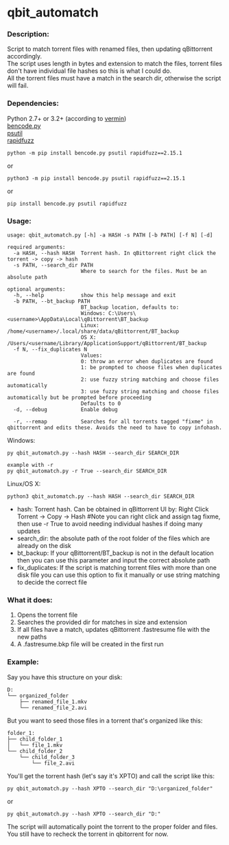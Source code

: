 # qbit_automatch

### Description:
Script to match torrent files with renamed files, then updating qBittorrent accordingly.  
The script uses length in bytes and extension to match the files, torrent files don't have individual file hashes so this is what I could do.  
All the torrent files must have a match in the search dir, otherwise the script will fail.

### Dependencies:

Python 2.7+ or 3.2+ (according to [vermin](https://github.com/netromdk/vermin))  
[bencode.py](https://github.com/fuzeman/bencode.py)  
[psutil](https://github.com/giampaolo/psutil)  
[rapidfuzz](https://github.com/maxbachmann/RapidFuzz)

```
python -m pip install bencode.py psutil rapidfuzz==2.15.1
```
or
```
python3 -m pip install bencode.py psutil rapidfuzz==2.15.1
```
or
```
pip install bencode.py psutil rapidfuzz
```

### Usage:
```
usage: qbit_automatch.py [-h] -a HASH -s PATH [-b PATH] [-f N] [-d]

required arguments:
  -a HASH, --hash HASH  Torrent hash. In qBittorrent right click the torrent -> copy -> hash
  -s PATH, --search_dir PATH
                        Where to search for the files. Must be an absolute path

optional arguments:
  -h, --help            show this help message and exit
  -b PATH, --bt_backup PATH
                        BT_backup location, defaults to:
                        Windows: C:\Users\<username>\AppData\Local\qBittorrent\BT_backup
                        Linux: /home/<username>/.local/share/data/qBittorrent/BT_backup
                        OS X: /Users/<username/Library/ApplicationSupport/qBittorrent/BT_backup
  -f N, --fix_duplicates N
                        Values:
                        0: throw an error when duplicates are found
                        1: be prompted to choose files when duplicates are found
                        2: use fuzzy string matching and choose files automatically
                        3: use fuzzy string matching and choose files automatically but be prompted before proceeding
                        Defaults to 0
  -d, --debug           Enable debug

  -r, --remap           Searches for all torrents tagged "fixme" in qbittorrent and edits these. Avoids the need to have to copy infohash.
```

Windows:
```
py qbit_automatch.py --hash HASH --search_dir SEARCH_DIR

example with -r
py qbit_automatch.py -r True --search_dir SEARCH_DIR
```
Linux/OS X:
```
python3 qbit_automatch.py --hash HASH --search_dir SEARCH_DIR
```
* hash: Torrent hash. Can be obtained in qBittorrent UI by: Right Click Torrent -> Copy -> Hash #Note you can right click and assign tag fixme, then use -r True to avoid needing individual hashes if doing many updates
* search_dir: the absolute path of the root folder of the files which are already on the disk  
* bt_backup: If your qBittorrent/BT_backup is not in the default location then you can use this parameter and input the correct absolute path  
* fix_duplicates: If the script is matching torrent files with more than one disk file you can use this option to fix it manually or use string matching to decide the correct file  

### What it does:
1. Opens the torrent file  
2. Searches the provided dir for matches in size and extension  
3. If all files have a match, updates qBittorrent <hash>.fastresume file with the new paths  
4. A <hash>.fastresume.bkp file will be created in the first run  

### Example:
Say you have this structure on your disk:  
```
D:
└── organized_folder
    ├── renamed_file_1.mkv
    └── renamed_file_2.avi
```
But you want to seed those files in a torrent that's organized like this:  
```
folder_1:
├── child_folder_1
│   └── file_1.mkv
└── child_folder_2
    └── child_folder_3
        └── file_2.avi
```
You'll get the torrent hash (let's say it's XPTO) and call the script like this: 
```
py qbit_automatch.py --hash XPTO --search_dir "D:\organized_folder"
```
or
```
py qbit_automatch.py --hash XPTO --search_dir "D:"
```
The script will automatically point the torrent to the proper folder and files.  
You still have to recheck the torrent in qbitorrent for now.  

